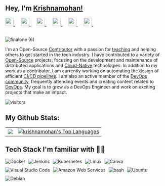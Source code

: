 ## Hey, I'm [Krishnamohan!](https://bio.link/krishnamse) 



<div align="left">
  
<a href="https://www.linkedin.com/in/krishnamohanyerrabilli/">
  <img width="26px" src="https://cdn-icons-png.flaticon.com/512/174/174857.png" />
</a> &nbsp;&nbsp;&nbsp;&nbsp;
  
<a href="https://twitter.com/K_Mohan_">
  <img width="26px" src="https://logodownload.org/wp-content/uploads/2014/09/twitter-logo-6.png" />
</a> &nbsp;&nbsp;&nbsp;&nbsp;
  
<a href="mailto:mailtomohan.in@gmail.com">
  <img width="26px" src="https://cdn-icons-png.flaticon.com/512/281/281769.png" />
</a> &nbsp;&nbsp;&nbsp;&nbsp;

<a href="https://krishnamohanse.hashnode.dev/">
  <img width="26px" src="https://cdn.hashnode.com/res/hashnode/image/upload/v1611902473383/CDyAuTy75.png?auto=compress" />
</a> &nbsp;&nbsp;&nbsp;&nbsp;

<a href="https://www.reddit.com/user/Mohanse7">
  <img width="26px" src="https://user-images.githubusercontent.com/58173938/197679787-cbe1cc63-9a95-4a89-aae5-4317b421d4c6.svg?auto=compress" />
</a> &nbsp;&nbsp;&nbsp;&nbsp;

<a href="https://www.instagram.com/krishnamohan_yerrabilli/">
  <img width="26px" src="https://upload.wikimedia.org/wikipedia/commons/thumb/a/a5/Instagram_icon.png/1024px-Instagram_icon.png" />
</a> &nbsp;&nbsp;&nbsp;&nbsp;
</div>

<br>

![finalone (6)](https://user-images.githubusercontent.com/58173938/197675549-c398e6d3-3608-4d19-a84e-ff4c9aedca8f.png)

I'm an Open-Source [Contributor](https://github.com/kubernetes/website) with a passion for [teaching](https://www.linkedin.com/posts/kunal-kushwaha_this-is-too-wholesome-made-my-week-thank-activity-6952826447384166401-JUGq?utm_source=share&utm_medium=member_desktop) and helping others to get started in the tech industry. I have contributed to a variety of [Open-Source](https://github.com/Krishnamohan-Yerrabilli?tab=overview&from=2022-12-01&to=2022-12-31) projects, focusing on the development and maintenance of distributed applications and [Cloud-Native](https://github.com/Krishnamohan-Yerrabilli?tab=repositories) technologies. In addition to my work as a contributor, I am currently working on automating the design of efficient [CI/CD pipelines](https://github.com/Krishnamohan-Yerrabilli/Deploying_Java_Responsive_Website_on_Kubernetes_Cluster_Using_Jenkins_CI-CD_Pipeline). I am also an active member of the [DevOps community](https://lace-twig-ae8.notion.site/DevOps-Community-Resources-12b7074796f44bfa848f1ca17c3cbced), frequently attending events and creating content related to [DevOps](https://krishnamohanse.hashnode.dev/). My goal is to grow as a DevOps Engineer and work on exciting projects that make an impact.

<p></p>

![visitors](https://visitor-badge.laobi.icu/badge?page_id=Krishnamohan-Yerrabilli.Krishnamohan-Yerrabilli)

<p></p>

<!-- Badges template - https://github.com/badges/shields -->

## My Github Stats:

<table>
  <tr>
   <!--- <td>
        <a href="https://github.com/krishnamohan-yerrabilli"><img alt="krishnamohan-yerrabilli Stats" src="https://github-readme-stats.vercel.app/api?username=krishnamohan-yerrabilli&show_icons=true&count_private=true&theme=react&hide_border=true&bg_color=1d2a3a" /></a>
    </td> -->
    <td> 
       <a href="http://www.github.com/krishnamohan-yerrabilli"><img src="https://github-readme-streak-stats.herokuapp.com/?user=krishnamohan-yerrabilli&stroke=ffffff&background=1d2a3a&ring=5BCDEC&fire=5BCDEC&currStreakNum=ffffff&currStreakLabel=5BCDEC&sideNums=ffffff&sideLabels=ffffff&dates=ffffff&hide_border=true" /></a>
    </td>
    <td>
      <a href="https://github.com/krishnamohan-yerrabilli"><img alt="krishnamohan's Top Languages" src="https://github-readme-stats.vercel.app/api/top-langs/?username=krishnamohan-yerrabilli&langs_count=8&count_private=true&layout=compact&theme=react&hide_border=true&bg_color=1d2a3a"/></a>
    </td>
  </tr>
</table>

<!--- ![GitHub Activity Graph](https://activity-graph.herokuapp.com/graph?username=Krishnamohan-Yerrabilli&bg_color=1d2a3a&color=5BCDEC&line=5BCDEC&point=FFFFFF&area=true&hide_border=true) 
+/ -->

<!---
![krishna mohan's github activity graph](https://github-readme-activity-graph.cyclic.app/graph?username=krishnamohan-yerrabilli&bg_color=1d2a3a&color=5BCDEC&line=5BCDEC&point=FFFFFF&hide_border=true) -->


## Tech Stack I'm familiar with 👨‍💻

<div style="display: flex; flex-wrap: wrap; gap: 10px;">
    <img alt="Docker" src="https://img.shields.io/badge/docker-%230db7ed.svg?&style=for-the-badge&logo=docker&logoColor=white"/> 
    <img alt="Jenkins" src="https://img.shields.io/badge/jenkins-%23DD0031.svg?&style=for-the-badge&logo=jenkins&logoColor=white"/> 
    <img alt="Kubernetes" src="https://img.shields.io/badge/kubernetes-%23326ce5.svg?&style=for-the-badge&logo=kubernetes&logoColor=white"/> 
    <img alt="Linux" src="https://img.shields.io/badge/linux-000000?style=for-the-badge&logo=linux"/> 
    <img alt="Canva" src="https://img.shields.io/badge/Canva-%2300C4CC.svg?&style=for-the-badge&logo=Canva&logoColor=white"/> 
    <img alt="Visual Studio Code" src="https://img.shields.io/badge/VisualStudioCode-0078d7.svg?&style=for-the-badge&logo=visual-studio-code&logoColor=white"/> 
    <img alt="Amazon Web Services" src="https://img.shields.io/badge/aws-%230072C6.svg?&style=for-the-badge&logo=aws&logoColor=white"/>  
    <img alt="bash" src="https://img.shields.io/badge/bash-000000?style=for-the-badge&logo=bash&logoColor=white"/> 
    <img alt="Ubuntu" src="https://img.shields.io/badge/Ubuntu-E95420?style=for-the-badge&logo=ubuntu&logoColor=white"/> 
    <img alt="Debian" src="https://img.shields.io/badge/Debian-D70A53?style=for-the-badge&logo=debian&logoColor=white"/> 
</div>


<!-- ## My Latest Blog's 🚀
* <h4><a href = "https://dev.to/krishnamohan_yerrabilli/getting-started-with-kubernetes-namespaces-483l">Getting started with Kubernetes Namespaces</a></h4>
* <h4><a href = "https://krishnamohanse.hashnode.dev/what-serverless-is-all-about">what-serverless-is-all-about</a></h4>
* <h4><a href = "https://krishnamohanse.hashnode.dev/what-is-amazon-cloudfront-and-how-does-it-work-hands-on">What-is-amazon-cloudfront-and-how-does-it-work-hands-on</a></h4>
* <h4><a href = "https://krishnamohanse.hashnode.dev/all-you-need-to-know-about-amazon-route-53">All-you-need-to-know-about-amazon-route-53</a></h4>
* <h4><a href = "https://krishnamohanse.hashnode.dev/heres-how-docker-makes-your-life-easier-1">Here's how Docker makes your life easier</a></h4>
* <h4><a href = "https://krishnamohanse.hashnode.dev/heres-how-kubernetes-makes-your-life-easy">Here's-how-kubernetes-makes-your-life-easy</a></h4>
-->
